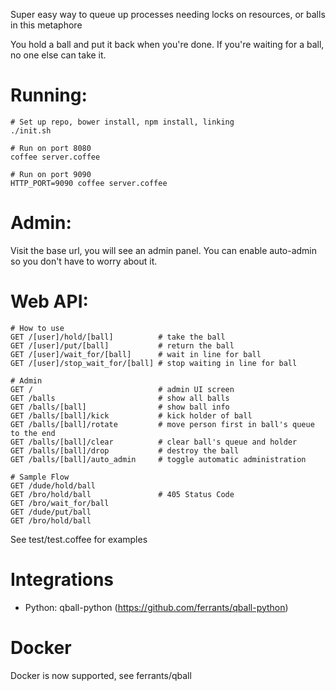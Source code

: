 Super easy way to queue up processes needing locks on resources, or balls in this metaphore

You hold a ball and put it back when you're done. If you're waiting for a ball, no one else can take it. 

Running:
========
```
# Set up repo, bower install, npm install, linking
./init.sh

# Run on port 8080
coffee server.coffee

# Run on port 9090
HTTP_PORT=9090 coffee server.coffee
```

Admin:
======
Visit the base url, you will see an admin panel. You can enable auto-admin so you don't have to worry about it.

Web API:
========
```
# How to use
GET /[user]/hold/[ball]          # take the ball
GET /[user]/put/[ball]           # return the ball
GET /[user]/wait_for/[ball]      # wait in line for ball
GET /[user]/stop_wait_for/[ball] # stop waiting in line for ball

# Admin
GET /                            # admin UI screen
GET /balls                       # show all balls
GET /balls/[ball]                # show ball info
GET /balls/[ball]/kick           # kick holder of ball
GET /balls/[ball]/rotate         # move person first in ball's queue to the end
GET /balls/[ball]/clear          # clear ball's queue and holder
GET /balls/[ball]/drop           # destroy the ball
GET /balls/[ball]/auto_admin     # toggle automatic administration

# Sample Flow
GET /dude/hold/ball
GET /bro/hold/ball               # 405 Status Code
GET /bro/wait_for/ball
GET /dude/put/ball
GET /bro/hold/ball
```

See test/test.coffee for examples

Integrations
============
- Python: qball-python (https://github.com/ferrants/qball-python)

Docker
======
Docker is now supported, see ferrants/qball

